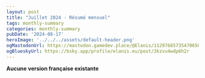 ```yaml
---
layout: post
title: "Juillet 2024 - Résumé mensuel"
tags: monthly-summary
categories: monthly-summary
pubDate: '2024-08-17'
heroImage: '../../../assets/default-header.png'
ogMastodonUrl: https://mastodon.gamedev.place/@Elanis/112976857354706562
ogBlueskyUrl: https://bsky.app/profile/elanis.eu/post/3kzvu4wdp6h2r
---
```

<b>Aucune version française existante</b>